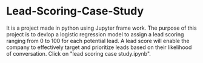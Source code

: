 # Lead-Scoring-Case-Study
It is a project made in python using Jupyter frame work. The purpose of this project is to devlop a logistic regression model to assign a lead scoring ranging from 0 to 100 for each potential lead. A lead score will enable the company to effectively target and prioritize leads based on their likelihood of conversation. 
Click on "lead scoring case study.ipynb".
